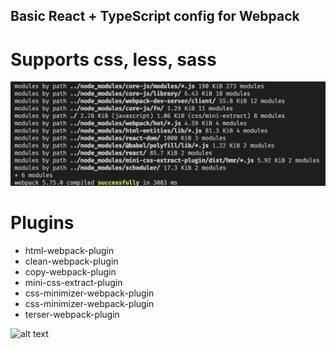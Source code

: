 ## Basic React + TypeScript config for Webpack

# Supports css, less, sass

![alt text](https://github.com/AlexDelly/webpack-template/blob/main/preview2.png)

# Plugins

<ul>
  <li>html-webpack-plugin</li>
  <li>clean-webpack-plugin</li>
  <li>copy-webpack-plugin</li>
  <li>mini-css-extract-plugin</li>
  <li>css-minimizer-webpack-plugin</li>
  <li>css-minimizer-webpack-plugin</li>
  <li>terser-webpack-plugin</li>
</ul>

![alt text]("https://github.com/AlexDelly/webpack-template/blob/main/preview2.png")
